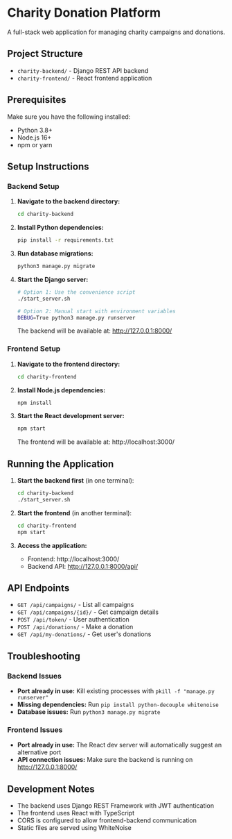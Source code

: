 # Charity Donation Platform

A full-stack web application for managing charity campaigns and donations.

## Project Structure

- `charity-backend/` - Django REST API backend
- `charity-frontend/` - React frontend application

## Prerequisites

Make sure you have the following installed:
- Python 3.8+
- Node.js 16+
- npm or yarn

## Setup Instructions

### Backend Setup

1. **Navigate to the backend directory:**
   ```bash
   cd charity-backend
   ```

2. **Install Python dependencies:**
   ```bash
   pip install -r requirements.txt
   ```

3. **Run database migrations:**
   ```bash
   python3 manage.py migrate
   ```

4. **Start the Django server:**
   ```bash
   # Option 1: Use the convenience script
   ./start_server.sh
   
   # Option 2: Manual start with environment variables
   DEBUG=True python3 manage.py runserver
   ```

   The backend will be available at: http://127.0.0.1:8000/

### Frontend Setup

1. **Navigate to the frontend directory:**
   ```bash
   cd charity-frontend
   ```

2. **Install Node.js dependencies:**
   ```bash
   npm install
   ```

3. **Start the React development server:**
   ```bash
   npm start
   ```

   The frontend will be available at: http://localhost:3000/

## Running the Application

1. **Start the backend first** (in one terminal):
   ```bash
   cd charity-backend
   ./start_server.sh
   ```

2. **Start the frontend** (in another terminal):
   ```bash
   cd charity-frontend
   npm start
   ```

3. **Access the application:**
   - Frontend: http://localhost:3000/
   - Backend API: http://127.0.0.1:8000/api/

## API Endpoints

- `GET /api/campaigns/` - List all campaigns
- `GET /api/campaigns/{id}/` - Get campaign details
- `POST /api/token/` - User authentication
- `POST /api/donations/` - Make a donation
- `GET /api/my-donations/` - Get user's donations

## Troubleshooting

### Backend Issues

- **Port already in use:** Kill existing processes with `pkill -f "manage.py runserver"`
- **Missing dependencies:** Run `pip install python-decouple whitenoise`
- **Database issues:** Run `python3 manage.py migrate`

### Frontend Issues

- **Port already in use:** The React dev server will automatically suggest an alternative port
- **API connection issues:** Make sure the backend is running on http://127.0.0.1:8000/

## Development Notes

- The backend uses Django REST Framework with JWT authentication
- The frontend uses React with TypeScript
- CORS is configured to allow frontend-backend communication
- Static files are served using WhiteNoise 